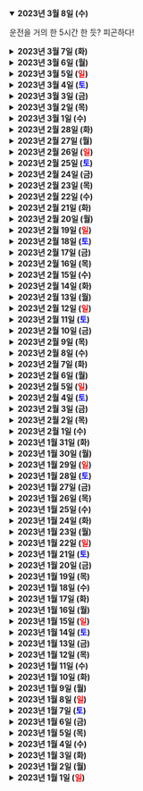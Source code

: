<details open>
    <summary><b>2023년 3월 8일 (수)</b></summary>
        <p>운전을 거의 한 5시간 한 듯? 피곤하다!</p>
</details>
<details>
    <summary><b>2023년 3월 7일 (화)</b></summary>
        <p>어제는 정말 최고로 알차게 보낸 듯. 기계였다.</p>
        <ol>
            <li>아침 식사.</li>
            <li>일반 업무.</li>
            <li>운동 및 샤워.</li>
            <li>B형 간염 예방주사 맞기.</li>
            <li>일반 업무.</li>
            <li>게임.</li>
            <li>점심 식사.</li>
            <li>미팅 2건.</li>
            <li>코딩 업무.</li>
            <li>저녁 식사.</li>
            <li>설거지.</li>
            <li>부모님과 통화.</li>
            <li>글 마무리.</li>
            <li>급한 업무 해결.</li>
            <li>메일함 전부 비우기.</li>
            <li>게임.</li>
        </ol>
</details>
<details>
    <summary><b>2023년 3월 6일 (월)</b></summary>
        <p>최근 일에 매몰되어 있어서 그런지 기분이 좀 다운된 상태였다. 다행히 어제부터 조금씩 회복되고 있다. 나는 내 할 일 하면 되고 최선을 다하면 된다.</p>
</details>
<details>
    <summary><b>2023년 3월 5일 (<text style="color:red">일</text>)</b></summary>
        <p>어린애처럼 일단 해보기. 아무렇게나 만져보고 부셔보기. 일단 생각하지 말고 느낌만으로 접근해보기. 마시멜로 탑 게임에서 평균 어른들보다 높은 탑을 쌓아올린 어린애들을 기억하기.</p>
</details>
<details>
    <summary><b>2023년 3월 4일 (<text style="color:blue">토</text>)</b></summary>
        <p>눈치볼 것 없이 난 내 할 일 한다.</p>
</details>
<details>
    <summary><b>2023년 3월 3일 (금)</b></summary>
        <p>고구마 씻고 썰고 통에 넣는 작업이 세상에서 제일 귀찮다. 별 것도 아니지만.</p>
</details>
<details>
    <summary><b>2023년 3월 2일 (목)</b></summary>
        <p>회사 내에서 큰 프로젝트가 시작되는 날이라 정신 바짝 차려야한다.</p>
</details>
<details>
    <summary><b>2023년 3월 1일 (수)</b></summary>
        <p>3.1절 휴일에 내가 해야할 일은? 마감~</p>
</details>
<details>
    <summary><b>2023년 2월 28일 (화)</b></summary>
        <p>원래는 전세금대출을 갚을 생각이 없었는데(이율이 원체 낮았음), 쑥쑥 오르는 걸 보니 이제는 갚을 때가 온 것 같다.</p>
</details>
<details>
    <summary><b>2023년 2월 27일 (월)</b></summary>
        <p>가속노화를 막아야 한다. 잠을 규칙적으로 잘 자고, 쾌락적인 음식 최대한 피하고, 중독적인 디지털 콘텐츠 소비를 자제해야 한다. 과거에는 불편한 환경 덕분에(?) 몸의 자생력이 (100%는 아니더라도) 자동으로 가꾸어졌다. 하지만 이제는 몸을 파괴하는 것이 일상이고 예능이다. 나도 모르게 가꾸어질 일이 점점 줄어드니 알아서 챙기는 수밖에. 안 그러면 노화의 속도도 그 어느 세대보다 빨라진다.</p>
</details>
<details>
    <summary><b>2023년 2월 26일 (<text style="color:red">일</text>)</b></summary>
        <p>🎬 서치 2 - 반전의 반전의 반전으로 가득한 영화. 애플 기기 홍보 영화. 실감나는 긴장감이 계속 이어지는 영화.</p>
</details>
<details>
    <summary><b>2023년 2월 25일 (<text style="color:blue">토</text>)</b></summary>
        <p>📖 삶의 목적을 찾는 45가지 방법 - 뉴스에서도 여러번 소개된, ChatGPT를 활용해 단 7일만에 완성한 책. "AI는 인간을 이해하고 감동을 만들어 줄, 인생의 철학을 담은 책의 저자가 될 수 있을까?"라는 의문을 갖고 탄생한 작품. 출판사는 스노우폭스북스라는 곳이며, 기획은 사람, 글 쓰는 건 ChatGPT가 맡아 제작되었다. 편집도 최대한 AI의 느낌을 지우지 않기 위해 10% 이내만 했다고 한다. 궁금하니 사서 읽었는데, 결론부터 말하면 조금 실망스러웠다.</p>
        <ol>
            <li>책의 문장 구조가 단조롭고 단조롭다. "~해야한다" "~하라" 같은 문장이 줄줄이 이어진다. 영감을 준다기보다는 잔소리하는 느낌에 가까웠다.</li> 
            <li>재밌는 비유를 하거나, 역으로 질문을 하거나, 반전을 주는 재미가 없었다.</li>
            <li>공감을 주거나 예시/근거가 되는 내용이 빈약했다.</li>
            <li>가끔 말투가 바뀌는 게 귀여웠다. (예: "~이다"라고 하다가 "~입니다"로 바뀔때가 있음)</li>
            <li>'어떤 사람이 썼는지'가 생각보다 중요하다는 것을 느꼈다. 사람이 쓴 글이 아니다 보니까 내용에 무게가 느껴지지 않았다. 책 제목이 '삶의 목적을 찾는 45가지 방법'이면 자신이 어떤 경험을 통해 그 방법을 찾아냈는지 스토리가 있을 법한데 그게 없으니 호소력이 없었다. 같은 이야기라도 전달자가 누구냐에 따라 다르게 느껴지기 마련인데, AI가 전달자이니 무색무취.</li>
            <li>집필을 전부 ChatGPT에게 맡겨서 내용이 아쉬운거지, 책이라는 틀은 잘 갖춰져 있었다. 실제 작가가 ChatGPT를 도구로 사용해 집필 과정을 개선하는 것은 충분히 가능할 것 같다.</li>
            <li>읽고 나서는 책값이 아까웠는데, 인세 수익은 모두 튀르키예 지진피해 성금으로 사용된다고 하니 괜찮아졌음.</li>
        </ol>
</details>
<details>
    <summary><b>2023년 2월 24일 (금)</b></summary>
        <p>실수로 알람을 끄고 잤는데 정확히 알람이 울려야했을 시간에 눈을 떴다. 몸 적응력 뭐냐.</p>
</details>
<details>
    <summary><b>2023년 2월 23일 (목)</b></summary>
        <p>📖 Can't Hurt Me - 전 네이비씰 데이브드 고긴스의 자서전. 2018년에 발간되었고, 총 400만부 이상 팔린 뉴욕타임즈 베스트셀러이다.</p>
        <p>나는 이 사람을 유튜브에 올라온 한 인터뷰에서 우연히 보게 되었는데, 역경에 집착하는 모습이 인상적이어서 이후로도 그의 메시지를 계속 찾아보게 되었다. 듣다보니 계속 빠져들었고, 이번에 아예 자서전을 구입해 읽었다.</p>
        <p>그의 삶은 어린 시절부터 고통의 연속이었다. 화풀이로 가족들에게 폭력을 휘두르는 아버지, 학교 숙제할 시간도 없이 일해야 하는 가족 사업, 주변인들의 죽음, 가난, 흑인이라 받는 인종차별, 이혼, 심장에 난 구멍 등 그에게 행복을 누릴 여유 같은 건 없었다. 고통은 그를 절대 놔주지 않았다.</p>
        <p>하지만 현재의 그는 강인한 삶을 산다. 그는 고통을 뿌리뽑거나 벗어나려하지 않는다. 고통을 원동력으로 삼는다. 변태가 아닐까 싶을 정도로 과하게 고통을 추구할 때도 있다. 보는 사람 입장에서는 "왜 그렇게까지?"라는 의문이 들곤 한다. 결국엔 자신을 끝없이 단련해야한다는 주문인 것 같다. 다행히 그는 무식하게 노력하지 않는다. 스스로를 극한으로 몰아넣으면서도 늘 생각한다.</p>
        <p>인터넷에서 그의 별명은 'Toughest Man Alive'다. 그는 해군 특수부대인 네이비씰, 육군의 엘리트 조직인 아미 레인저, 공군 전술 항공 조종수 등 수많은 직위에서 탑클래스 실적을 보유한 군인이자(현재는 전역함), 울트라 마라톤 관련 다수의 기록 및 턱걸이에 대한 기네스 기록 보유자이다(24시간 내에 턱걸이 4,030개 달성). 현재는 책을 쓰거나 팟캐스트에 출연해 자신의 삶에 대해 이야기하며, 부업으로(!) 산불 소방관 일을 하고 있다.</p>
        <p>역경을 이용하는 자세, 원칙을 중시하는 태도에서 깊은 감명을 받았다. 그의 삶을 읽으면서 눈시울이 붉어졌지만, 단순히 역경에서 오는 감동 스토리 때문은 아니었다. 그것보다는 고통을 이겨내는 삶의 태도를 보면서 '지금까지 읽은 책 중에서 가장 감명 깊었다'라는 느낌을 받았다. 자잘한 팁을 공유하는 자기계발서와는 달랐다. 그의 삶과 행동 자체가 가르침을 주었다.</p>
        <p>인간을 끊임없이 말랑말랑하고 허약하게 만드는 지금의 기술/소비만능주의 시대를 살아가는 나에게 정말로 필요한 책이었다. 내가 데이비드 고긴스처럼 살 필요는 없다. 하지만 그의 삶에서 배운 것은 반드시 적용해야겠다는 결심이 섰다.</p>
        <p>덤으로 그의 책은 고상하지 않다. 날것의 단어로 쓰여있어 욕도 심심치 않게 등장한다. 그래서 더 와닿은 걸지도 모르겠다.</p>
</details>
<details>
    <summary><b>2023년 2월 22일 (수)</b></summary>
        <p>부모님 집 가는 시간을 잘못 계산하여 9호선 통근열차를 타고 말았다. 뉴스에서 말하는 것처럼 과연 지옥철이 맞았다. 신논현-여의도 구간이 헬인 듯. 해당 구간을 매일 출근하시는 분들 화이팅.</p>
</details>
<details>
    <summary><b>2023년 2월 21일 (화)</b></summary>
        <p>아침 일찍 부모님 집으로 GO! 7시 전의 지하철은 아직 붐비지 않는다.</p>
</details>
<details>
    <summary><b>2023년 2월 20일 (월)</b></summary>
        <p>AI 메모.</p>
        <ol>
            <li>교차 검증할 수 있는 능력을 반드시 갖추어야한다. 지금도 인터넷에는 헛소리가 가득해 교차 검증이 꼭 필요하긴 하다. 하지만 AI가 생성한 것은 훨씬 더 '전문적이고 그럴듯한 느낌'이 들기 때문에 더 의심할 줄 알아야한다.</li>
            <li>다른 사람의 정보에 의존하는 사람은 앞으로 더욱 더 의존하게 될 것 같다.</li>
            <li>한 인터뷰에서 "... 답을 찾는 교육이 아닌 질문을 찾는 교육으로 ..." 라는 말을 들었다. 정곡을 찌르는 말이라고 생각한다. 이건 학교 교육에만 한정할 것이 아니라 나에게도 적용되는 것이다.</li>
        </ol>
</details>
<details>
    <summary><b>2023년 2월 19일 (<text style="color:red">일</text>)</b></summary>
        <ol>
            <li>변함 없이 빡센 주말이 이어질 듯!!</li>
            <li>숙취...</li>
        </ol>
</details>
<details>
    <summary><b>2023년 2월 18일 (<text style="color:blue">토</text>)</b></summary>
        <p>빡센 주말이 될 듯.</p>
</details>
<details>
    <summary><b>2023년 2월 17일 (금)</b></summary>
        <p>PC를 켰는데 블루스크린이 떠서 당황했다. 하지만 파워 케이블을 뺐다 다시 끼니 문제 해결. 휴.</p>
</details>
<details>
    <summary><b>2023년 2월 16일 (목)</b></summary>
        <p>🎬 앤트맨과 와스프: 퀀텀매니아 - 그럭저럭 재밌었다. 마블 영화는 계속 볼 생각이지만, 당분간은 기대감을 낮추고 보는 게 필수인 듯. 적어도 멀티버스 사가가 끝날 때까지는 그래야 할 것 같다. 현재는 스케일이 필요 이상으로 거대해졌고, 개연성도 약해졌다.</p>
        <p>퀀텀 렐름과 외계 기술을 구경하는 것이 재밌었다. 생물과 기계의 기괴한 조합은 볼 때마다 임팩트가 있었다. MODOK의 대두는 인터넷상에서 많은 욕을 먹고 있지만, 나는 그 기괴함에서 묘한 매력이 느껴졌다. 멀티버스 사가의 최대 빌런인 캉도 카리스마 넘쳤고. 로키 시즌1 때보다 훨씬 더 본격적이라 마음에 들었다.</p>
        <p>이번 앤트맨은 그냥 아무 생각 없이 한 번 볼 영화로는 썩 나쁘지 않다고 본다. 스토리 구성은 텁텁했지만 마블 팬을 위한 요소도 많았고. 즐거움과 아쉬움이 섞인 느낌.</p>
</details>
<details>
    <summary><b>2023년 2월 15일 (수)</b></summary>
        <p>일찍 쓰러졌고, 3시에 눈이 확 떠졌다. 깊게 잘 잤음!</p>
</details>
<details>
    <summary><b>2023년 2월 14일 (화)</b></summary>
        <p>목표가 있으면 70~80%까지는 이룬 뒤 공개하는 게 맞는 것 같다. 그리고 반드시 마무리 지어야 한다.</p>
</details>
<details>
    <summary><b>2023년 2월 13일 (월)</b></summary>
        <p>화요일은 미팅 지옥이 예정되어 있다. 단단히 준비하자.</p>
</details>
<details>
    <summary><b>2023년 2월 12일 (<text style="color:red">일</text>)</b></summary>
        <ol>
            <li>AI 아바타를 만들어 봤다. 생각보다 간단해서 놀랐다.</li>
            <li>AI 툴의 강력함과는 별개로, 아날로그 감성의 힘이 더욱 부각되지 않을까 생각이 들었다.</li>
            <li>마치 워드나 엑셀 같은 오피스 프로그램이 업무에서 기본이듯이, 대화형 AI도 곧 그렇게 될 것이라 생각한다. 이미 너무 유용하다.</li>
        </ol>
</details>
<details>
    <summary><b>2023년 2월 11일 (<text style="color:blue">토</text>)</b></summary>
        <p>오늘은 아마 계속해서 숙취하는 날.</p>
</details>
<details>
    <summary><b>2023년 2월 10일 (금)</b></summary>
        <p>아침에 스케일링 받으니 상쾌하고 좋다. 부지런히 치실질한 보람이 있다.</p>
</details>
<details>
    <summary><b>2023년 2월 9일 (목)</b></summary>
        <p>드디어 구글의 AI 챗봇도 공개되었다. 샅샅이 살펴봐야지.</p>
</details>
<details>
    <summary><b>2023년 2월 8일 (수)</b></summary>
        <p>🎮 로스트 저지먼트: 심판받지 않은 기억 - 다른 건 몰라도 스토리 하나는 만 점이다. 완벽하지는 않다. '약간 억지스러운데?' 싶은 구간도 몇 있다. 하지만 그런 부분을 모두 무시해도 좋을 만큼 매 순간 흥미진진하다.</p>
        <p>가끔 게임 화면을 슬쩍 구경하던 덕순이도 어느새 옆에 앉아 이야기에 빠져들었다. '이다음은 어떻게 될까?'라는 생각이 끊임없이 이어진다. '왕따'라는 주제 하나로 플레이어를 이렇게까지 빠져들게 만드는 스토리 비법은 무엇일까?</p>
        <p>후반 들어서는 콘트롤러를 놓지 못하고, 자정 넘어서까지 엔딩을 향해 쭉 달렸다. 복선회수도 기발하고, 활극답게 통쾌함도 안겨주는, 보는 내내 감탄한 게임.</p>
        <p>대신 게임플레이의 완성도는 (오래된 엔진이라 그런지) 높지 않다. 제작비 90%가 스토리에 쓰인 것이 아닐까 싶음.</p>
</details>
<details>
    <summary><b>2023년 2월 7일 (화)</b></summary>
        <p>운동을 몇 시쯤 가야 사람이 없으려나, 눈치 보는 중.</p>
</details>
<details>
    <summary><b>2023년 2월 6일 (월)</b></summary>
        <p>맥북 화면의 얼룩을 싹 닦으니 일할 기분이 확 샘솟는다.</p>
</details>
<details>
    <summary><b>2023년 2월 5일 (<text style="color:red">일</text>)</b></summary>
        <ol>
            <li>도서관 다녀오기.</li>
            <li>글 마감하기.</li>
            <li>게임하기.</li>
        </ol>
</details>
<details>
    <summary><b>2023년 2월 4일 (<text style="color:blue">토</text>)</b></summary>
        <p>📖 변신 - 다른 단편은 솔직히 잘 쓴지 잘 모르겠다. 하지만 '변신'만큼은 기가 막혔다. 벌레가 된 그레고리 잠자의 우울함과, 발버둥과, 꺼져가는 삶의 변화가 처음부터 끝까지 흥미진진.</p>
</details>
<details>
    <summary><b>2023년 2월 3일 (금)</b></summary>
        <p>촌스러워도 뜨거운 게 좋다. 늘 그렇게 행동하는 사람이 존경스럽다.</p>
</details>
<details>
    <summary><b>2023년 2월 2일 (목)</b></summary>
        <p>동네 카페 사장님의 센스가 무척 인상적이었다.</p>
        <p>화장실이 밖에 있는 카페였다. 그래서 별 생각 없이 밖으로 나가 화장실로 향했다. 볼 일을 보고 있는데, 벽에 붙어있는 안내문이 눈에 들어왔다. '화장실이 밖에 있어 많이 불편하시죠~?'라고 시작하는 첫 문장.</p>
        <p>'요즘 카페는 화장실도 예뻐야한다는데... 아쉽게도 제가 건물주가 아니라 화장실 인테리어를 뜯어고칠 수가 없네요. 그래도 내 집이다 생각하고 청소는 그 어디보다 깨끗히 한답니다'라는 내용이었다.</p>
        <p>센스 만점이라고 생각했다. 언뜻 보기에는 평범한 카페다. 하지만 사장의 디테일한 애정이 개성있고 특별해서 좋다.</p>
</details>
<details>
    <summary><b>2023년 2월 1일 (수)</b></summary>
        <p>역경(逆境)이라는 키워드에 꽂혔다.</p>
</details>
<details>
    <summary><b>2023년 1월 31일 (화)</b></summary>
        <p>📖 유시민의 글쓰기 특강</p>
        <ul>
            <li>굳이 어렵게 쓰지 말자.</li>
            <li>단문으로 쓰자. 각 문장에는 한 가지 내용만 담자.</li>
            <li>한자나 외래어는 꼭 필요할 때만 사용할 것.</li>
            <li>소리내서 읽었을 때 자연스럽지 않다면 글을 고치자.</li>
            <li>표현할 가치가 있는 것을, 실감나고 정확하게.</li>
        </ul>
</details>
<details>
    <summary><b>2023년 1월 30일 (월)</b></summary>
        <p>서서히 따뜻해진다.</p>
</details>
<details>
    <summary><b>2023년 1월 29일 (<text style="color:red">일</text>)</b></summary>
        <ol>
            <li><s>루빅스 큐브!</s> 거의 10시간 가까이 갖고 논 듯.</li>
            <li><s>도서관 책 반납</s></li>
            <li>원고 마감 (today)</li>
            <li><s>브런치 글쓰기</s></li>
            <li>만화 그리기 (today)</li>
            <li><s>운동하기</s></li>
            <li><s>머리깎기</s> 나중에</li>
            <li><s>LCK 리그 보기</s> T1은 강력할뿐만 아니라 새로운 픽을 보여주어 보는 재미가 있다.</li>
            <li><s>빵빵해진 음식물 쓰레기통 비우기</s></li>
        </ol>
</details>
<details>
    <summary><b>2023년 1월 28일 (<text style="color:blue">토</text>)</b></summary>
        <p>Amaranthe의 Unreal 오랜만에 들으니 너무 좋은데? 노래의 파워처럼 이번 주말도 힘차게 쉬어보자.</p>
        <ol>
            <li>루빅스 큐브!</li>
            <li>도서관 책 반납</li>
            <li>원고 마감</li>
            <li>브런치 글쓰기</li>
            <li>만화 그리기</li>
            <li>운동하기</li>
            <li>머리깎기</li>
            <li>LCK 리그 보기</li>
            <li>빵빵해진 음식물 쓰레기통 비우기</li>
        </ol>
</details>
<details>
    <summary><b>2023년 1월 27일 (금)</b></summary>
        <p>뭔가 일을 더 하고 싶은데 무리는 하면 안 되니, 딜레마.</p>
</details>
<details>
    <summary><b>2023년 1월 26일 (목)</b></summary>
        <ol>
            <li>토스뱅크 키워봐요 적금이 만기됐고, 나의 거북이는 (만기 이자와 함께) 전설의 거북이로 진화했다. 포켓몬 시스템을 도입한 적금 상품이라니 멋진 기획이었다. 다른 동물도 키워보고 싶어 2회차 시작. 정기예금도 높아진 금리와 함께 새로 시작.</li>
            <li>📖 다정소감 - 김혼비 작가의 글을 읽을 때마다 드는 감상이지만, 글이 참 술술 읽힌다. 나는 독서 훈련이 덜 된 탓에 보통 한 줄씩 느릿느릿 읽지만, 이 사람 글은 지그재그로 미끄러지듯 읽히며 내용도 쏙쏙 들어온다. 하지만 잘 읽히는 것과 별개로 공감이 되지 않는 부분도 여럿 있었다. 100% 공감이 되지 않음에도 불구하고 재밌는 책인 것을 보면, 글을 정말 잘 쓰는 사람인 것은 분명하다. 이 사람처럼 잘 쓰고 싶다.</li>
        </ol>
</details>
<details>
    <summary><b>2023년 1월 25일 (수)</b></summary>
        <p>연말정산 서류 준비를 끝내기 위해 은행으로.</p>
</details>
<details>
    <summary><b>2023년 1월 24일 (화)</b></summary>
        <p>🎮 Roombo: First Blood - 로봇 청소기가 되어 집에 침입한 도둑들을 처단하는 게임. 집 안을 돌아다니며 콘센트, 램프, TV, 냉장고 등을 해킹/조작해 도둑들에게 데미지를 입힐 수 있다. 예를 들어 도둑이 지나갈 때 램프 조명을 켜면 눈부셔하고, 냉장고 문을 열어제끼면 몸이 얼어붙어 움직임이 느려지는 식이다.</p>
        <p>데미지를 몇 번 주다보면 도둑은 기절한다. 그 때 도둑의 몸을 빨아들여 해체해버릴 수 있다. 피가 파바박 튀면서 살점이 여기저기로 날아간다. 황당한 컨셉의 게임이지만, 의외로 귀엽고 참신하여 유쾌했다. 플래티넘 따기도 쉽고.</p>
</details>
<details>
    <summary><b>2023년 1월 23일 (월)</b></summary>
        <p>📖 바쿠만 1~20 - 애니메이션만 봤지, 만화책 버전은 접하지 못했는데 이번 기회에 촤라락 읽었다(덕순이의 예스24 쿠폰 찬스 감사!). 애니메이션 쪽의 페이스가 더 자연스러운 것 같지만, 만화책은 그림보는 맛과 많은 정보량에서 장점이 느껴졌다.</p>
        <p>노력, 재능, 성실함, 운의 짬뽕으로 영향력을 키워나가는 모습은 늘 감동적이다. 주인공들의 超성공은 리얼리티가 떨어지는 느낌을 주었지만, 그게 무슨 상관이냐. 성공했으면 성공한 거다. 읽는 내내 즐겁고 유쾌했다. 나의 일도 더 즐겁게 만들자는 마음이 들었다.</p>
</details>
<details>
    <summary><b>2023년 1월 22일 (<text style="color:red">일</text>)</b></summary>
        <p>덕순이와 '더 퍼스트 슬램덩크'를 한 번 더 봤다. 이번에는 더빙이 아닌 [일본어 음성 + 한국어 자막] 버전으로 봤다. 나는 일본어 쪽이 훨씬 마음에 들었다.</p>
        <p>우리말 더빙이 이상한 것은 아니었다. 왜 일본어가 더 괜찮았던 걸까 고민해보니, 인물들의 화법 탓인 것 같다는 생각이 들었다. 생각을 표현하는 방식이나 대사 간의 간격이 아무래도 일본어를 기반으로 하니 일본어가 더 자연스럽게 느껴질 수 밖에 없다는 것이 나의 결론이다. 우리말 더빙도 훌륭했지만, 캐릭터들이 한국인으로 느껴지지는 않았으니까.</p>
        <p>덕순이도 당연히 일본어 버전을 더 좋아했을 줄 알았는데, 물어보니 더빙이 더 취향이었다고 한다. 역시 사람마다 느끼는 것은 모두 다른가보다. 그래도 '2회차 관람도 여전히 재밌었다'는 부분은 둘 다 똑같았다.</p>
</details>
<details>
    <summary><b>2023년 1월 21일 (<text style="color:blue">토</text>)</b></summary>
        <p>연말정산을 한 방에 싹 끝낼 계획이었다. 아깝게도 서류 하나가 부족하다. '주택자금대출 상환증명서'라는 것인데, 매달 갚은 전세 대출 원리금의 40%를 공제받기 위해 필요한 서류다.</p>
        <p>문제는 은행의 모바일 앱으로는 발급이 안 된다는 것. 직접 발급하려면 PC로 출력하거나 등기우편으로 받아야 한다. 하지만 PC에서는 수많은 플러그인 설치뿐만 아니라 인증된 프린터까지 필요하여 실패. 등기우편은 시간 맞춰 집에 있어야 하니 패스다.</p>
        <p>결국 직접 은행으로 가 창구 직원에게 뽑아달라고 할 계획이다. 귀찮지만 운동삼아 가는 것도 나쁘지 않다.</p>
        <p>그나저나 집 주변에 은행이 어디있나 검색해야할 정도로 은행 창구를 찾아간지 오래되었다. 대학 다닐 때 은행에 취업하려는 친구들이 참 많았는데, 그들은 잘 살고 있으려나.</p>
</details>
<details>
    <summary><b>2023년 1월 20일 (금)</b></summary>
        <p>낮잠은 정말 달콤하다.</p>
</details>
<details>
    <summary><b>2023년 1월 19일 (목)</b></summary>
        <p>회사가 보내준 명절 선물 센스에 감탄했다. 늘 테마가 있고 새로운 발견이 있다. 매년 놀랍다.</p>
</details>
<details>
    <summary><b>2023년 1월 18일 (수)</b></summary>
        <p>오래된 메모에서 찾은 참말.</p>
        <p>"책 1,000권이 모인 것은 도서관이고, 책 한 권의 복사본 1,000권이 모인 것은 재고다."</p>
</details>
<details>
    <summary><b>2023년 1월 17일 (화)</b></summary>
        <ol>
            <li>📖 문장 교실 - 글을 더 잘 쓰고 싶어 빌려온 책인데, 입문서 느낌의 내용이 대부분이라 큰 도움은 안 됐다. 하지만 '구체적인 이미지가 담긴 어휘를 많이 익혀야겠다'는 생각을 하게 해주었으니, 성공인가?</li>
            <li>연말 정산의 시즌이 돌아왔다. 싹싹 긁어모아보자.</li>
        </ol>
</details>
<details>
    <summary><b>2023년 1월 16일 (월)</b></summary>
        <p>🎬 나이브스 아웃: 글래스 어니언 - 어디로 흘러갈지 모르는 미스터리, 화려한 볼거리, 사회적 맥락, 하이라이트의 카타르시스가 모두 적절히 버무려져 있다. 이 시리즈도 '범죄도시'처럼 매년 개봉해도 이상하지 않을 것 같다.</p>
</details>
<details>
    <summary><b>2023년 1월 15일 (<text style="color:red">일</text>)</b></summary>
        <p>오랜만에 점프 웹사이트를 뒤적거리다가 '히노마루 스모'라는 만화를 봤는데, 1권이 너무 재밌었다. 뻔하지만 끓는 전개와 그림체가 마음에 쏙 들었다.</p>
        <p>하지만 국내에는 발매되지 않은 작품인 것을 알고난 뒤 슬퍼졌다. 애니메이션이 있어서 1화를 봤는데 애니메이션은 그냥 그랬다. 그런데 오프닝 곡 Fire Ground는 또 신나고 좋아서 일할 때의 반복 재생곡으로 당첨.</p>
</details>
<details>
    <summary><b>2023년 1월 14일 (<text style="color:blue">토</text>)</b></summary>
        <ol>
            <li>📖 파리대왕 - 모든 고전이 다 재밌는 것은 아니라고 느꼈다. 다른 고전은 비록 읽기는 힘들어도 빠져드는 몰입감이 있었는데, 파리대왕은 읽을수록 흥미가 떨어졌다. 나의 이해력이 떨어지는 것일지도 모른다.</li>
            <li><p>🎬 더 퍼스트 슬램덩크 - 극장의 넓은 화면 덕분인지, 애니메이션이 아닌 실제 농구 경기를 보는 듯한 느낌이 신선했다. 경기를 뛰는 선수의 시선을 옮긴 듯한 카메라 앵글이 박진감 있었다. 디펜스를 할 때의 선수들 움직임이 놀랍도록 세밀하고 역동적이었다. 그리고 마지막의 점수차 공방은 '정말 몇 초 안 남았다'를 느끼게 해주는 특별한 연출이었다.</p>
            <p>추억의 명장면들이 여럿 등장하는데, 팬서비스 역할은 확실했지만 영화에 재미를 더해주는 요소는 아니었던 것 같다. 영화 자체만 놓고 보면 만화책이 받쳐주는 맥락이 빠져있기 때문에, 어쩔 수 없이 '왜 갑자기?' 같은 느낌이 들 때도 있었다. 오히려 더 생략해도 되지 않았나 싶다. 하지만 그러면 팬 입장에서 아쉬울 테니 적절한 타협점이었을 수 있다.</p>
            <p>송태섭 이야기는 전혀 기대하지 않았는데, 감동 가득한 가족 이야기가 스트레이트로 나를 때렸다. 마스크 안에서 눈물이 여러 번 주르륵 흘렀다. 같이 본 덕순이도 대만족. 나도 대만족.</p></li>
        </ol>
</details>
<details>
    <summary><b>2023년 1월 13일 (금)</b></summary>
        <p>역경이 중요하다.</p>
</details>
<details>
    <summary><b>2023년 1월 12일 (목)</b></summary>
        <p>독일에서 함께 일한 친구들의 삶이 많이 변했다. 소식을 들으니 반갑고 즐겁다.</p>
</details>
<details>
    <summary><b>2023년 1월 11일 (수)</b></summary>
        <p>강요는 대부분의 상황에서 가장 안 좋다.</p>
</details>
<details>
    <summary><b>2023년 1월 10일 (화)</b></summary>
        <p>'젊은 사람들의 유행어/밈을 알아야 한다'는 풍조는 왜 생긴 것일까? 자신이 나이 들었다는 자조인가? 아니면 그저 젊어지고 싶다는 바람일 수도 있다. 어느 쪽이든 별로 공감하고 싶지 않다. 상대방이 몇 살이든간에 존중해주는 태도에 신경쓰는 것으로 충분하다고 본다. 신조어라 알아듣지 못했을 때에는 물어보면 되고, 자신이 나이 들었음을 부끄러워하지 않으면 된다. 젊은 자세로 살면 된다.</p>
</details>
<details>
    <summary><b>2023년 1월 9일 (월)</b></summary>
        <p>업무 자동화를 위해 짜놓은 코드가 있었는데, 꽤 오래된 코드라 손을 보고 싶었다. 기회다 싶어 ChatGPT에게 '내 코드를 단순화해줘'라고 주문했는데, 해법이 단 10초만 나왔다. 물론 코드를 약간 수정하긴 해야했다. 하지만 결과적으로 코드 분량을 40% 가량 줄일 수 있었다. 구조도 더 단순해졌다. 나 혼자서 고민했으면 일단 어디서부터 손대야할지 몰랐을 것이며, 작업 시간은 4~5시간 걸렸을 것이다. 하지만 ChatGPT 덕분에 30분만에 깔끔히 마무리됐다.</p>
        <p>AI가 사람의 일을 대체할 것이라 생각하지는 않는다. 하지만 각 개인의 능력을 무시무시할 정도로 끌어올려 주기는 할 것이다. 디테일은 기계가 알아서 챙기니, 사람은 이론과 구조와 핵심을 폭넓게 이해하지 않으면 안 되는 환경이 되어가고 있다고 느낀다.</p>
</details>
<details>
    <summary><b>2023년 1월 8일 (<text style="color:red">일</text>)</b></summary>
        <p>안도르 대사가 계속 생각난다.</p>
        <p>"Not because I want to shine or even be remembered. It's because I want you to go on."</p>
</details>
<details>
    <summary><b>2023년 1월 7일 (<text style="color:blue">토</text>)</b></summary>
        <ol>
            <li>며칠 간 업무와 씨름하다가 돌파구 하나를 찾았다. 이 맛에 일한다.</li>
            <li>친구가 놀러와서 술을 많이 마셔버렸네? 하지만 즐거웠으니 됐다.</li>
            <li>🎬 스타워즈: 안도르 - 최근의 스타워즈 작품들에 여러번 실망한 터라 보기를 미루던 드라마. 하지만 1~2화 보고나니 헤어나올 수가 없었다. 리얼해서 빠져들었다. 세밀하게 묘사된 제국의 압제, 실제로 있을법한 최첨단 감옥, 혁명을 준비하고 실행하는 것의 어려움 등 멋진 요소들이 정말 많았다. 다만 진지한 이야기다보니 시청률이 생각보다 높게 나오지 않은듯. 그래도 시즌2 제작이 확정되어서 기쁘다.</li>
        </ol>
</details>
<details>
    <summary><b>2023년 1월 6일 (금)</b></summary>
        <p>엣지가 가끔 버벅거려서 다시 크롬으로 복귀했다. 이제 ARM64용 앱이니까 메모리 이슈도 없겠지?</p>
</details>
<details>
    <summary><b>2023년 1월 5일 (목)</b></summary>
        <p>샌드위치를 사 먹었는데 가격이 12,000 원!? 맛은 있었지만 너무 비싸다. 양이 부족한 것도 있었고. 이럴 때는 또 베를린이 그리워지네.</p>
</details>
<details>
    <summary><b>2023년 1월 4일 (수)</b></summary>
        <p>어제 혼자 코엑스 가서 밥을 먹었는데, 몇 년 전에 비해 외국 사람들의 존재감이 눈에 띄게 늘었다는 것을 알았다.</p>
</details>
<details>
    <summary><b>2023년 1월 3일 (화)</b></summary>
        <ol>
            <li>경기 침체에 스마트하게 대비하자. 올해는 좀 무섭다.</li>
            <li>🎬 헤어질 결심 - 주인공 두 명의 행동은 딱 미친놈들인데, 감정만은 진하게 느껴졌다. 음악도 아름다웠다.</li>
        </ol>
</details>
<details>
    <summary><b>2023년 1월 2일 (월)</b></summary>
        <p>📖 스토아 수업 - 현대인을 위한 스토아 철학 해설집... 정도로 보면 되려나? 유튜브 채널 'Daily Stoic'을 운영하는 라이언 홀리데이의 책. 매 챕터마다 스토어 철학과 관련이 있는 고대 철학자들을 소개하는데, 흥미로운 일화와 가르침이 많다. 에픽테토스의 이야기도 좀 더 자세히 알 수 있었다.</p>
</details>
<details>
    <summary><b>2023년 1월 1일 (<text style="color:red">일</text>)</b></summary>
        <p>새해가 밝았다. 힘차게 살아보자.</p>
</details>